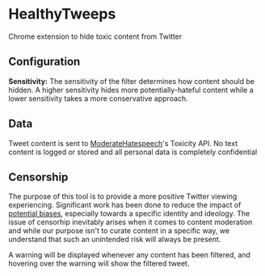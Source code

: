 # HealthyTweeps

Chrome extension to hide toxic content from Twitter

## Configuration

**Sensitivity:** The sensitivity of the filter determines how content should be hidden. A higher sensitivity hides more potentially-hateful content while a lower sensitivity takes a more conservative approach.

## Data

Tweet content is sent to [ModerateHatespeech](https://moderatehatespeech.com/)'s Toxicity API. No text content is logged or stored and all personal data is completely confidential

## Censorship

The purpose of this tool is to provide a more positive Twitter viewing experiencing. Significant work has been done to reduce the impact of [potential biases](https://moderatehatespeech.com/framework/), especially towards a specific identity and ideology. The issue of censorhip inevitably arises when it comes to content moderation and while our purpose isn't to curate content in a specific way, we understand that such an unintended risk will always be present.

A warning will be displayed whenever any content has been filtered, and hovering over the warning will show the filtered tweet. 